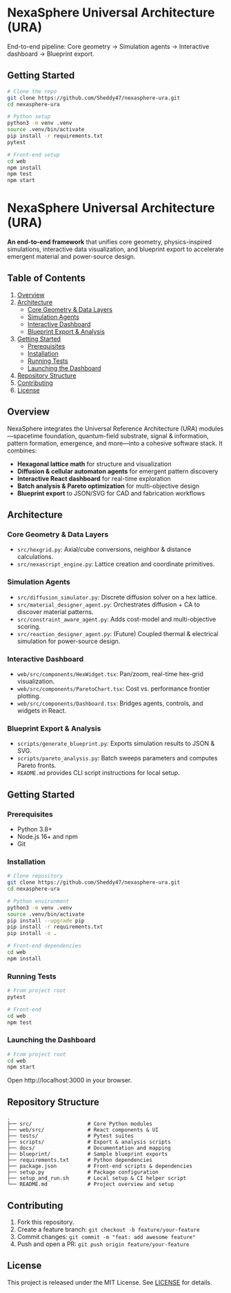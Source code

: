 # NexaSphere Universal Architecture (URA)

End-to-end pipeline: Core geometry → Simulation agents → Interactive dashboard → Blueprint export.

## Getting Started

```bash
# Clone the repo
git clone https://github.com/Sheddy47/nexasphere-ura.git
cd nexasphere-ura

# Python setup
python3 -m venv .venv
source .venv/bin/activate
pip install -r requirements.txt
pytest

# Front-end setup
cd web
npm install
npm test
npm start
```

# NexaSphere Universal Architecture (URA)

**An end-to-end framework** that unifies core geometry, physics-inspired simulations, interactive data visualization, and blueprint export to accelerate emergent material and power-source design.

## Table of Contents
1. [Overview](#overview)
2. [Architecture](#architecture)
   - [Core Geometry & Data Layers](#core-geometry--data-layers)
   - [Simulation Agents](#simulation-agents)
   - [Interactive Dashboard](#interactive-dashboard)
   - [Blueprint Export & Analysis](#blueprint-export--analysis)
3. [Getting Started](#getting-started)
   - [Prerequisites](#prerequisites)
   - [Installation](#installation)
   - [Running Tests](#running-tests)
   - [Launching the Dashboard](#launching-the-dashboard)
4. [Repository Structure](#repository-structure)
5. [Contributing](#contributing)
6. [License](#license)

## Overview
NexaSphere integrates the Universal Reference Architecture (URA) modules—spacetime foundation, quantum-field substrate, signal & information, pattern formation, emergence, and more—into a cohesive software stack. It combines:
- **Hexagonal lattice math** for structure and visualization
- **Diffusion & cellular automaton agents** for emergent pattern discovery
- **Interactive React dashboard** for real-time exploration
- **Batch analysis & Pareto optimization** for multi-objective design
- **Blueprint export** to JSON/SVG for CAD and fabrication workflows

## Architecture

### Core Geometry & Data Layers
- `src/hexgrid.py`: Axial/cube conversions, neighbor & distance calculations.
- `src/nexascript_engine.py`: Lattice creation and coordinate primitives.

### Simulation Agents
- `src/diffusion_simulator.py`: Discrete diffusion solver on a hex lattice.
- `src/material_designer_agent.py`: Orchestrates diffusion + CA to discover material patterns.
- `src/constraint_aware_agent.py`: Adds cost-model and multi-objective scoring.
- `src/reaction_designer_agent.py`: (Future) Coupled thermal & electrical simulation for power-source design.

### Interactive Dashboard
- `web/src/components/HexWidget.tsx`: Pan/zoom, real-time hex-grid visualization.
- `web/src/components/ParetoChart.tsx`: Cost vs. performance frontier plotting.
- `web/src/components/Dashboard.tsx`: Bridges agents, controls, and widgets in React.

### Blueprint Export & Analysis
- `scripts/generate_blueprint.py`: Exports simulation results to JSON & SVG.
- `scripts/pareto_analysis.py`: Batch sweeps parameters and computes Pareto fronts.
- `README.md` provides CLI script instructions for local setup.

## Getting Started

### Prerequisites
- Python 3.8+
- Node.js 16+ and npm
- Git

### Installation
```bash
# Clone repository
git clone https://github.com/Sheddy47/nexasphere-ura.git
cd nexasphere-ura

# Python environment
python3 -m venv .venv
source .venv/bin/activate
pip install --upgrade pip
pip install -r requirements.txt
pip install -e .

# Front-end dependencies
cd web
npm install
```

### Running Tests
```bash
# From project root
pytest

# Front-end
cd web
npm test
```

### Launching the Dashboard
```bash
# From project root
cd web
npm start
```
Open http://localhost:3000 in your browser.

## Repository Structure
```
.
├── src/                  # Core Python modules
├── web/src/              # React components & UI
├── tests/                # Pytest suites
├── scripts/              # Export & analysis scripts
├── docs/                 # Documentation and mapping
├── blueprint/            # Sample blueprint exports
├── requirements.txt      # Python dependencies
├── package.json          # Front-end scripts & dependencies
├── setup.py              # Package configuration
├── setup_and_run.sh      # Local setup & CI helper script
└── README.md             # Project overview and setup
```

## Contributing
1. Fork this repository.
2. Create a feature branch: `git checkout -b feature/your-feature`
3. Commit changes: `git commit -m "feat: add awesome feature"`
4. Push and open a PR: `git push origin feature/your-feature`

## License
This project is released under the MIT License. See [LICENSE](LICENSE) for details.